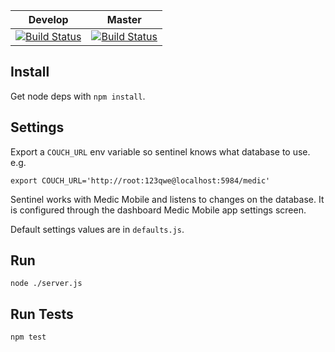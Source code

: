 Develop      | Master 
------------ | -------------
[![Build Status](https://travis-ci.org/medic/medic-sentinel.png?branch=develop)](https://travis-ci.org/medic/medic-sentinel/branches) | [![Build Status](https://travis-ci.org/medic/medic-sentinel.png?branch=master)](https://travis-ci.org/medic/medic-sentinel/branches)

## Install

Get node deps with  `npm install`.

## Settings

Export a `COUCH_URL` env variable so sentinel knows what database to use. e.g.

```
export COUCH_URL='http://root:123qwe@localhost:5984/medic'
```

Sentinel works with Medic Mobile and listens to changes on the database. It is 
configured through the dashboard Medic Mobile app settings screen.

Default settings values are in `defaults.js`.

## Run

`node ./server.js`

## Run Tests

`npm test`
